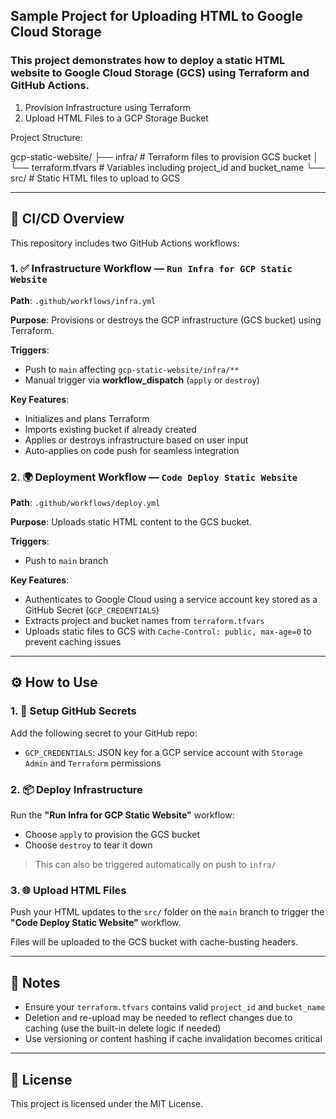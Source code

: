 ## Sample Project for Uploading HTML to Google Cloud Storage

### This project demonstrates how to deploy a static HTML website to **Google Cloud Storage (GCS)** using **Terraform** and **GitHub Actions**.

1. Provision Infrastructure using Terraform
2. Upload HTML Files to a GCP Storage Bucket

Project Structure:

gcp-static-website/
├── infra/ # Terraform files to provision GCS bucket
│ └── terraform.tfvars # Variables including project_id and bucket_name
└── src/ # Static HTML files to upload to GCS

---

## 🚀 CI/CD Overview

This repository includes two GitHub Actions workflows:

### 1. ✅ Infrastructure Workflow — `Run Infra for GCP Static Website`

**Path**: `.github/workflows/infra.yml`

**Purpose**: Provisions or destroys the GCP infrastructure (GCS bucket) using Terraform.

**Triggers**:
- Push to `main` affecting `gcp-static-website/infra/**`
- Manual trigger via **workflow_dispatch** (`apply` or `destroy`)

**Key Features**:
- Initializes and plans Terraform
- Imports existing bucket if already created
- Applies or destroys infrastructure based on user input
- Auto-applies on code push for seamless integration

### 2. 🌍 Deployment Workflow — `Code Deploy Static Website`

**Path**: `.github/workflows/deploy.yml`

**Purpose**: Uploads static HTML content to the GCS bucket.

**Triggers**:
- Push to `main` branch

**Key Features**:
- Authenticates to Google Cloud using a service account key stored as a GitHub Secret (`GCP_CREDENTIALS`)
- Extracts project and bucket names from `terraform.tfvars`
- Uploads static files to GCS with `Cache-Control: public, max-age=0` to prevent caching issues

---

## ⚙️ How to Use

### 1. 🔐 Setup GitHub Secrets

Add the following secret to your GitHub repo:

- `GCP_CREDENTIALS`: JSON key for a GCP service account with `Storage Admin` and `Terraform` permissions

### 2. 📦 Deploy Infrastructure

Run the **"Run Infra for GCP Static Website"** workflow:

- Choose `apply` to provision the GCS bucket
- Choose `destroy` to tear it down

> This can also be triggered automatically on push to `infra/`

### 3. 🌐 Upload HTML Files

Push your HTML updates to the `src/` folder on the `main` branch to trigger the **"Code Deploy Static Website"** workflow.

Files will be uploaded to the GCS bucket with cache-busting headers.

---

## 📌 Notes

- Ensure your `terraform.tfvars` contains valid `project_id` and `bucket_name`
- Deletion and re-upload may be needed to reflect changes due to caching (use the built-in delete logic if needed)
- Use versioning or content hashing if cache invalidation becomes critical

---

## 📄 License

This project is licensed under the MIT License.


